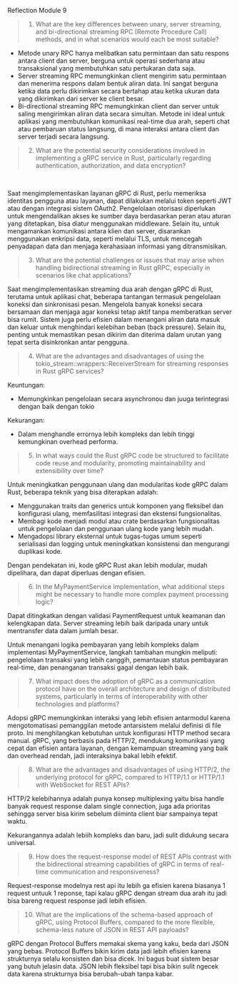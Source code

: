 Reflection Module 9

> 1. What are the key differences between unary, server streaming, and bi-directional streaming RPC (Remote Procedure Call) methods, and in what scenarios would each be most suitable?

- Metode unary RPC hanya melibatkan satu permintaan dan satu respons antara client dan server, berguna untuk operasi sederhana atau transaksional yang membutuhkan satu pertukaran data saja. 
- Server streaming RPC memungkinkan client mengirim satu permintaan dan menerima respons dalam bentuk aliran data. Ini sangat berguna ketika data perlu dikirimkan secara bertahap atau ketika ukuran data yang dikirimkan dari server ke client besar. 
- Bi-directional streaming RPC memungkinkan client dan server untuk saling mengirimkan aliran data secara simultan. Metode ini ideal untuk aplikasi yang membutuhkan komunikasi real-time dua arah, seperti chat atau pembaruan status langsung, di mana interaksi antara client dan server terjadi secara langsung.

> 2. What are the potential security considerations involved in implementing a gRPC service in Rust, particularly regarding authentication, authorization, and data encryption?
<br>


Saat mengimplementasikan layanan gRPC di Rust, perlu memeriksa identitas pengguna atau layanan, dapat dilakukan melalui token seperti JWT atau dengan integrasi sistem OAuth2. Pengelolaan otorisasi diperlukan untuk mengendalikan akses ke sumber daya berdasarkan peran atau aturan yang ditetapkan, bisa diatur menggunakan middleware. Selain itu, untuk mengamankan komunikasi antara klien dan server, disarankan menggunakan enkripsi data, seperti melalui TLS, untuk mencegah penyadapan data dan menjaga kerahasiaan informasi yang ditransmisikan.

> 3. What are the potential challenges or issues that may arise when handling bidirectional streaming in Rust gRPC, especially in scenarios like chat applications?


Saat mengimplementasikan streaming dua arah dengan gRPC di Rust, terutama untuk aplikasi chat, beberapa tantangan termasuk pengelolaan koneksi dan sinkronisasi pesan. Mengelola banyak koneksi secara bersamaan dan menjaga agar koneksi tetap aktif tanpa memberatkan server bisa rumit. Sistem juga perlu efisien dalam menangani aliran data masuk dan keluar untuk menghindari kelebihan beban (back pressure). Selain itu, penting untuk memastikan pesan dikirim dan diterima dalam urutan yang tepat serta disinkronkan antar pengguna.

> 4. What are the advantages and disadvantages of using the tokio_stream::wrappers::ReceiverStream for streaming responses in Rust gRPC services? 

Keuntungan:
- Memungkinkan pengelolaan secara asynchronou dan juuga terintegrasi dengan baik dengan tokio

Kekurangan:
- Dalam menghandle errornya lebih kompleks dan lebih tinggi kemungkinan overhead performa.

> 5. In what ways could the Rust gRPC code be structured to facilitate code reuse and modularity, promoting maintainability and extensibility over time? 

Untuk meningkatkan penggunaan ulang dan modularitas kode gRPC dalam Rust, beberapa teknik yang bisa diterapkan adalah:

- Menggunakan traits dan generics untuk komponen yang fleksibel dan konfigurasi ulang, memfasilitasi integrasi dan ekstensi fungsionalitas.
- Membagi kode menjadi modul atau crate berdasarkan fungsionalitas untuk pengelolaan dan penggunaan ulang kode yang lebih mudah.
- Mengadopsi library eksternal untuk tugas-tugas umum seperti serialisasi dan logging untuk meningkatkan konsistensi dan mengurangi duplikasi kode.

Dengan pendekatan ini, kode gRPC Rust akan lebih modular, mudah dipelihara, dan dapat diperluas dengan efisien.

> 6. In the MyPaymentService implementation, what additional steps might be necessary to handle more complex payment processing logic?

Dapat ditingkatkan dengan validasi PaymentRequest untuk keamanan dan kelengkapan data. Server streaming lebih baik daripada unary untuk mentransfer data dalam jumlah besar.

Untuk menangani logika pembayaran yang lebih kompleks dalam implementasi MyPaymentService, langkah tambahan mungkin meliputi: pengelolaan transaksi yang lebih canggih, pemantauan status pembayaran real-time, dan penanganan transaksi gagal dengan lebih baik.

> 7. What impact does the adoption of gRPC as a communication protocol have on the overall architecture and design of distributed systems, particularly in terms of interoperability with other technologies and platforms?

Adopsi gRPC memungkinkan interaksi yang lebih efisien antarmodul karena mengotomatisasi pemanggilan metode antarsistem melalui definisi di file proto. Ini menghilangkan kebutuhan untuk konfigurasi HTTP method secara manual. gRPC, yang berbasis pada HTTP/2, mendukung komunikasi yang cepat dan efisien antara layanan, dengan kemampuan streaming yang baik dan overhead rendah, jadi interaksinya bakal lebih efektif.

> 8. What are the advantages and disadvantages of using HTTP/2, the underlying protocol for gRPC, compared to HTTP/1.1 or HTTP/1.1 with WebSocket for REST APIs?
     
HTTP/2 kelebihannya adalah punya konsep multiplexing yaitu bisa handle banyak request response dalam single connection, juga ada prioritas sehingga server bisa kirim sebelum diiminta client biar sampainya tepat waktu.

Kekurangannya adalah lebiih kompleks dan baru, jadi sulit didukung secara universal.

> 9. How does the request-response model of REST APIs contrast with the bidirectional streaming capabilities of gRPC in terms of real-time communication and responsiveness?

Request-response modelnya rest api itu lebih ga efisien karena biasanya 1 request untuuk 1 reponse, tapi kalau gRPC dengan stream dua arah itu jadi bisa bareng request response jadi lebih efisien.

> 10. What are the implications of the schema-based approach of gRPC, using Protocol Buffers, compared to the more flexible, schema-less nature of JSON in REST API payloads?

gRPC dengan Protocol Buffers memakai skema yang kaku, beda dari JSON yang bebas. Protocol Buffers bikin kirim data jadi lebih efisien karena strukturnya selalu konsisten dan bisa dicek. Ini bagus buat sistem besar yang butuh jelasin data. JSON lebih fleksibel tapi bisa bikin sulit ngecek data karena strukturnya bisa berubah-ubah tanpa kabar.







